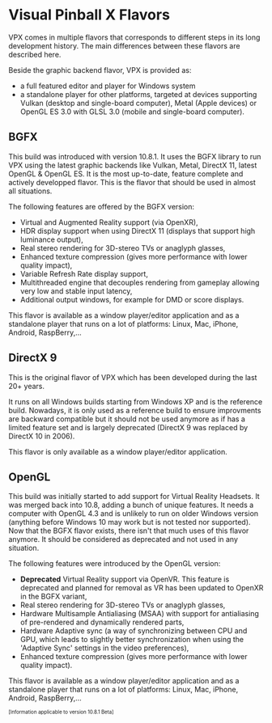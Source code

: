 # Visual Pinball X Flavors

VPX comes in multiple flavors that corresponds to different steps in its long development history.
The main differences between these flavors are described here.

Beside the graphic backend flavor, VPX is provided as:
- a full featured editor and player for Windows system
- a standalone player for other platforms, targeted at devices supporting Vulkan (desktop and single-board computer), Metal (Apple devices) or OpenGL ES 3.0 with GLSL 3.0 (mobile and single-board computer).


## BGFX
This build was introduced with version 10.8.1. It uses the BGFX library to run VPX using the latest graphic backends like Vulkan, Metal, DirectX 11, latest OpenGL & OpenGL ES.
It is the most up-to-date, feature complete and actively developped flavor. This is the flavor that should be used in almost all situations.

The following features are offered by the BGFX version:
- Virtual and Augmented Reality support (via OpenXR),
- HDR display support when using DirectX 11 (displays that support high luminance output),
- Real stereo rendering for 3D-stereo TVs or anaglyph glasses,
- Enhanced texture compression (gives more performance with lower quality impact),
- Variable Refresh Rate display support,
- Multithreaded engine that decouples rendering from gameplay allowing very low and stable input latency,
- Additional output windows, for example for DMD or score displays.

This flavor is available as a window player/editor application and as a standalone player that runs on a lot of platforms: Linux, Mac, iPhone, Android, RaspBerry,...


## DirectX 9
This is the original flavor of VPX which has been developed during the last 20+ years.

It runs on all Windows builds starting from Windows XP and is the reference build. Nowadays, it is only used as a reference build to ensure improvments are backward compatible but it should not be used anymore as if has a limited feature set and is largely deprecated (DirectX 9 was replaced by DirectX 10 in 2006).

This flavor is only available as a window player/editor application.


## OpenGL
This build was initially started to add support for Virtual Reality Headsets. It was merged back into 10.8, adding a bunch of unique features.
It needs a computer with OpenGL 4.3 and is unlikely to run on older Windows version (anything before Windows 10 may work but is not tested nor supported).
Now that the BGFX flavor exists, there isn't that much uses of this flavor anymore.
It should be considered as deprecated and not used in any situation.

The following features were introduced by the OpenGL version:
- **Deprecated** Virtual Reality support via OpenVR. This feature is deprecated and planned for removal as VR has been updated to OpenXR in the BGFX variant,
- Real stereo rendering for 3D-stereo TVs or anaglyph glasses,
- Hardware Multisample Antialiasing (MSAA) with support for antialiasing of pre-rendered and dynamically rendered parts,
- Hardware Adaptive sync (a way of synchronizing between CPU and GPU, which leads to slightly better synchronization when using the 'Adaptive Sync' settings in the video preferences),
- Enhanced texture compression (gives more performance with lower quality impact).

This flavor is available as a window player/editor application and as a standalone player that runs on a lot of platforms: Linux, Mac, iPhone, Android, RaspBerry,...


<sub><sup>[Information applicable to version 10.8.1 Beta]</sup></sub>
